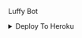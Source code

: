 Luffy Bot


<details><summary>Deploy To Heroku</summary>
<br>
<p>
<a href="https://heroku.com/deploy?template=https://github.com/TM-Networks/AV-3-TEST">
  <img src="https://www.herokucdn.com/deploy/button.svg" alt="Deploy">
</a>
